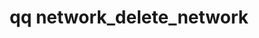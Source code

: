 ---
category: network
command: network_delete_network
keywords: qq, qq_cli, network_delete_network
optional_options:
- alternate: []
  help: The unique ID of the network on the interface
  name: --network-id
  required: true
permalink: /qq-cli-command-guide/network/network_delete_network.html
positional_options: []
sidebar: qq_cli_command_reference_sidebar
summary: This section explains how to use the <code>qq network_delete_network</code>
  command.
synopsis: Delete network configuration
title: qq network_delete_network
usage: qq network_delete_network [-h] --network-id NETWORK_ID
zendesk_source: qq CLI Command Guide

---